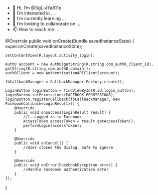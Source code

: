 - 👋 Hi, I’m @SgL-aYa811p
- 👀 I’m interested in ...
- 🌱 I’m currently learning ...
- 💞️ I’m looking to collaborate on ...
- 📫 How to reach me ...

<!---
SgL-aYa811p/SgL-aYa811p is a ✨ special ✨ repository because its `README.md` (this file) appears on your GitHub profile.
You can click the Preview link to take a look at your changes.
--->

@Override
public void onCreate(Bundle savedInstanceState) {
    super.onCreate(savedInstanceState);

    setContentView(R.layout.activity_login);

    Auth0 account = new Auth0(getString(R.string.com_auth0_client_id), getString(R.string.com_auth0_domain));
    auth0Client = new AuthenticationAPIClient(account);

    fbCallbackManager = CallbackManager.Factory.create();

    LoginButton loginButton = findViewById(R.id.login_button);
    loginButton.setPermissions(FACEBOOK_PERMISSIONS);
    loginButton.registerCallback(fbCallbackManager, new FacebookCallback<LoginResult>() {
        @Override
        public void onSuccess(LoginResult result) {
            //1. Logged in to Facebook
            AccessToken accessToken = result.getAccessToken();
            performLogin(accessToken);
        }

        @Override
        public void onCancel() {
            //User closed the dialog. Safe to ignore
        }

        @Override
        public void onError(FacebookException error) {
            //Handle Facebook authentication error
        }
    });
}
